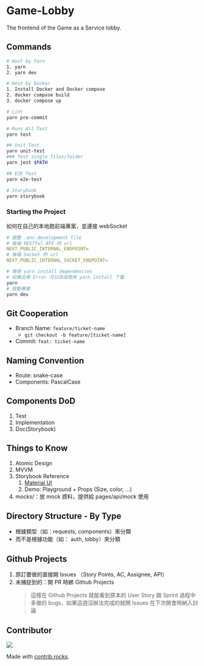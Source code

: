 # Game-Lobby

The frontend of the Game as a Service lobby.

## Commands

```bash
# Host by Yarn
1. yarn
2. yarn dev

# Host by Docker
1. Install Docker and Docker compose
2. docker compose build
3. docker compose up

# Lint
yarn pre-commit

# Runs All Test
yarn test

## Unit Test
yarn unit-test
### Test single files/folder
yarn jest $PATH

## E2E Test
yarn e2e-test

# Storybook
yarn storybook
```

### Starting the Project

如何在自己的本地跑前端專案，並連接 webSocket

```yaml
# 調整 .env.development file
# 後端 RESTful API 的 url
NEXT_PUBLIC_INTERNAL_ENDPOINT=
# 後端 Socket 的 url
NEXT_PUBLIC_INTERNAL_SOCKET_ENDPOINT=
```

```bash
# 使用 yarn install dependencies
# 如果出現 Error 可以改成使用 yarn install 下載
yarn
# 啟動專案
yarn dev
```

## Git Cooperation

- Branch Name: `feature/ticket-name`
  - `git checkout -b feature/[ticket-name]`
- Commit: `feat: ticket-name`

## Naming Convention

- Route: snake-case
- Components: PascalCase

## Components DoD

1. Test
2. Implementation
3. Doc(Storybook)

## Things to Know

1. Atomic Design
2. MVVM
3. Storybook Reference
   1. [Material UI](https://mui.com/material-ui/react-button/)
   2. Demo: Playground + Props (Size, color, ...)
4. mocks/：放 mock 資料，提供給 pages/api/mock 使用

## Directory Structure - By Type

- 根據類型（如：requests, components）來分類
- 而不是根據功能（如： auth, lobby）來分類

## Github Projects

1. 原訂要做的直接開 Issues （Story Points, AC, Assignee, API）
2. 未捕捉到的：開 PR 時綁 Github Projects
   > 這樣在 Github Projects 就能看到原本的 User Story 跟 Sprint 過程中多做的 bugs，如果這週沒辦法完成的就開 Issues 在下次開會時納入討論

## Contributor

<a href="https://github.com/Game-as-a-Service/Game-Lobby/graphs/contributors">
  <img src="https://contrib.rocks/image?repo=Game-as-a-Service/Game-Lobby" />
</a>

Made with [contrib.rocks](https://contrib.rocks).
